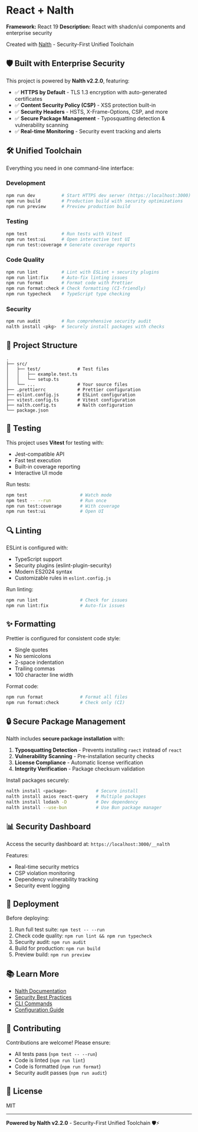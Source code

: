 # React + Nalth


**Framework:** React 19
**Description:** React with shadcn/ui components and enterprise security

Created with [Nalth](https://nalth.pages.dev) - Security-First Unified Toolchain

## 🛡️ Built with Enterprise Security

This project is powered by **Nalth v2.2.0**, featuring:

- ✅ **HTTPS by Default** - TLS 1.3 encryption with auto-generated certificates
- ✅ **Content Security Policy (CSP)** - XSS protection built-in
- ✅ **Security Headers** - HSTS, X-Frame-Options, CSP, and more
- ✅ **Secure Package Management** - Typosquatting detection & vulnerability scanning
- ✅ **Real-time Monitoring** - Security event tracking and alerts

## 🛠️ Unified Toolchain

Everything you need in one command-line interface:

### Development
```bash
npm run dev          # Start HTTPS dev server (https://localhost:3000)
npm run build        # Production build with security optimizations
npm run preview      # Preview production build
```

### Testing
```bash
npm test             # Run tests with Vitest
npm run test:ui      # Open interactive test UI
npm run test:coverage # Generate coverage reports
```

### Code Quality
```bash
npm run lint         # Lint with ESLint + security plugins
npm run lint:fix     # Auto-fix linting issues
npm run format       # Format code with Prettier
npm run format:check # Check formatting (CI-friendly)
npm run typecheck    # TypeScript type checking
```

### Security
```bash
npm run audit        # Run comprehensive security audit
nalth install <pkg>  # Securely install packages with checks
```

## 📁 Project Structure

```
.
├── src/
│   ├── test/              # Test files
│   │   ├── example.test.ts
│   │   └── setup.ts
│   └── ...                # Your source files
├── .prettierrc            # Prettier configuration
├── eslint.config.js       # ESLint configuration
├── vitest.config.ts       # Vitest configuration
├── nalth.config.ts        # Nalth configuration
└── package.json
```

## 🧪 Testing

This project uses **Vitest** for testing with:

- Jest-compatible API
- Fast test execution
- Built-in coverage reporting
- Interactive UI mode

Run tests:
```bash
npm test                    # Watch mode
npm test -- --run           # Run once
npm run test:coverage       # With coverage
npm run test:ui             # Open UI
```

## 🔍 Linting

ESLint is configured with:

- TypeScript support
- Security plugins (eslint-plugin-security)
- Modern ES2024 syntax
- Customizable rules in `eslint.config.js`

Run linting:
```bash
npm run lint                # Check for issues
npm run lint:fix            # Auto-fix issues
```

## ✨ Formatting

Prettier is configured for consistent code style:

- Single quotes
- No semicolons
- 2-space indentation
- Trailing commas
- 100 character line width

Format code:
```bash
npm run format              # Format all files
npm run format:check        # Check only (CI)
```

## 🔒 Secure Package Management

Nalth includes **secure package installation** with:

1. **Typosquatting Detection** - Prevents installing `raect` instead of `react`
2. **Vulnerability Scanning** - Pre-installation security checks
3. **License Compliance** - Automatic license verification
4. **Integrity Verification** - Package checksum validation

Install packages securely:
```bash
nalth install <package>           # Secure install
nalth install axios react-query   # Multiple packages
nalth install lodash -D           # Dev dependency
nalth install --use-bun           # Use Bun package manager
```

## 📊 Security Dashboard

Access the security dashboard at: `https://localhost:3000/__nalth`

Features:
- Real-time security metrics
- CSP violation monitoring
- Dependency vulnerability tracking
- Security event logging

## 🚀 Deployment

Before deploying:

1. Run full test suite: `npm test -- --run`
2. Check code quality: `npm run lint && npm run typecheck`
3. Security audit: `npm run audit`
4. Build for production: `npm run build`
5. Preview build: `npm run preview`

## 📚 Learn More

- [Nalth Documentation](https://nalth.pages.dev/docs)
- [Security Best Practices](https://nalth.pages.dev/docs/security)
- [CLI Commands](https://nalth.pages.dev/docs/cli)
- [Configuration Guide](https://nalth.pages.dev/docs/config)

## 🤝 Contributing

Contributions are welcome! Please ensure:

- All tests pass (`npm test -- --run`)
- Code is linted (`npm run lint`)
- Code is formatted (`npm run format`)
- Security audit passes (`npm run audit`)

## 📄 License

MIT

---

**Powered by Nalth v2.2.0** - Security-First Unified Toolchain 🛡️⚡
